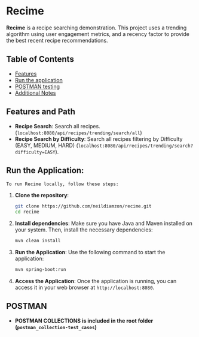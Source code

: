 # Recime

**Recime** is a recipe searching demonstration. This project uses a trending algorithm using user engagement metrics, and a recency factor to provide the best recent recipe recommendations.

## Table of Contents

- [Features](#features)
- [Run the application](#Run-the-Application)
- [POSTMAN testing](#Postman)
- [Additional Notes](#Notes)

## Features and Path

- **Recipe Search**: Search all recipes. (`localhost:8080/api/recipes/trending/search/all`)
- **Recipe Search by Difficulty**: Search all recipes filtering by Difficulty (EASY, MEDIUM, HARD) (`localhost:8080/api/recipes/trending/search?difficulty=EASY`).


## Run the Application:
    To run Recime locally, follow these steps:

1. **Clone the repository**:
    ```bash
    git clone https://github.com/neildiamzon/recime.git
    cd recime
    ```

2. **Install dependencies**:
    Make sure you have Java and Maven installed on your system. Then, install the necessary dependencies:

    ```bash
    mvn clean install
    ```
    
3. **Run the Application**:
    Use the following command to start the application:

    ```bash
    mvn spring-boot:run
    ```

4. **Access the Application**:
    Once the application is running, you can access it in your web browser at `http://localhost:8080`.


## POSTMAN

- **POSTMAN COLLECTIONS is included in the root folder (`postman_collection-test_cases`)**
  
